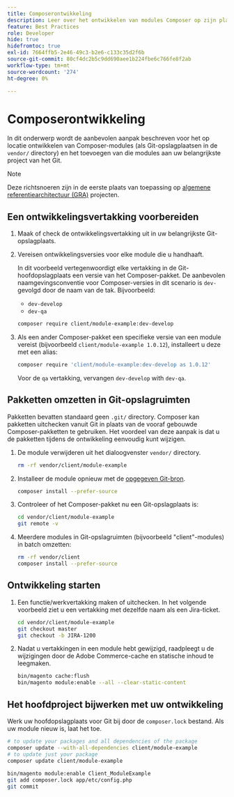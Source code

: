 ```yaml
---
title: Composerontwikkeling
description: Leer over het ontwikkelen van modules Composer op zijn plaats in de ` verkoper/ ` folder.
feature: Best Practices
role: Developer
hide: true
hidefromtoc: true
exl-id: 7664ffb5-2e46-49c3-b2e6-c133c35d2f6b
source-git-commit: 80cf4dc2b5c9dd690aee1b224fbe6c766fe8f2ab
workflow-type: tm+mt
source-wordcount: '274'
ht-degree: 0%

---
```


# Composerontwikkeling

In dit onderwerp wordt de aanbevolen aanpak beschreven voor het op locatie ontwikkelen van Composer-modules (als Git-opslagplaatsen in de `vendor/` directory) en het toevoegen van die modules aan uw belangrijkste project van het Git.

>[!NOTE]
>
>Deze richtsnoeren zijn in de eerste plaats van toepassing op [algemene referentiearchitectuur (GRA)](../overview.md) projecten.

## Een ontwikkelingsvertakking voorbereiden

1. Maak of check de ontwikkelingsvertakking uit in uw belangrijkste Git-opslagplaats.
1. Vereisen ontwikkelingsversies voor elke module die u handhaaft.

   In dit voorbeeld vertegenwoordigt elke vertakking in de Git-hoofdopslagplaats een versie van het Composer-pakket. De aanbevolen naamgevingsconventie voor Composer-versies in dit scenario is `dev-` gevolgd door de naam van de tak. Bijvoorbeeld:

   - `dev-develop`
   - `dev-qa`

   ```bash
   composer require client/module-example:dev-develop
   ```

1. Als een ander Composer-pakket een specifieke versie van een module vereist (bijvoorbeeld `client/module-example 1.0.12`), installeert u deze met een alias:

   ```bash
   composer require 'client/module-example:dev-develop as 1.0.12'
   ```

   Voor de `qa` vertakking, vervangen `dev-develop` with `dev-qa`.

## Pakketten omzetten in Git-opslagruimten

Pakketten bevatten standaard geen `.git/` directory. Composer kan pakketten uitchecken vanuit Git in plaats van de vooraf gebouwde Composer-pakketten te gebruiken. Het voordeel van deze aanpak is dat u de pakketten tijdens de ontwikkeling eenvoudig kunt wijzigen.

1. De module verwijderen uit het dialoogvenster `vendor/` directory.

   ```bash
   rm -rf vendor/client/module-example
   ```

1. Installeer de module opnieuw met de [opgegeven Git-bron](#prepare-a-development-branch).

   ```bash
   composer install --prefer-source
   ```

1. Controleer of het Composer-pakket nu een Git-opslagplaats is:

   ```bash
   cd vendor/client/module-example
   git remote -v
   ```

1. Meerdere modules in Git-opslagruimten (bijvoorbeeld &quot;client&quot;-modules) in batch omzetten:

   ```bash
   rm -rf vendor/client
   composer install --prefer-source
   ```

## Ontwikkeling starten

1. Een functie/werkvertakking maken of uitchecken. In het volgende voorbeeld ziet u een vertakking met dezelfde naam als een Jira-ticket.

   ```bash
   cd vendor/client/module-example
   git checkout master
   git checkout -b JIRA-1200
   ```

1. Nadat u vertakkingen in een module hebt gewijzigd, raadpleegt u de wijzigingen door de Adobe Commerce-cache en statische inhoud te leegmaken.

   ```bash
   bin/magento cache:flush
   bin/magento module:enable --all --clear-static-content
   ```

## Het hoofdproject bijwerken met uw ontwikkeling

Werk uw hoofdopslagplaats voor Git bij door de `composer.lock` bestand. Als uw module nieuw is, laat het toe.

```bash
# to update your packages and all dependencies of the package
composer update --with-all-dependencies client/module-example
# to update just your package
composer update client/module-example
 
bin/magento module:enable Client_ModuleExample
git add composer.lock app/etc/config.php
git commit
```
